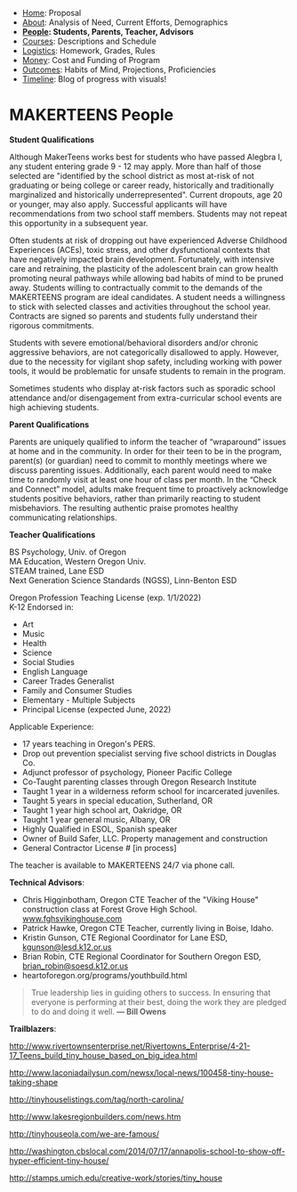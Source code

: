  - [Home](index.html): Proposal
 - [About](about.html): Analysis of Need, Current Efforts, Demographics
 - **[People](people.html): Students, Parents, Teacher, Advisors**
 - [Courses](courses.html): Descriptions and Schedule
 - [Logistics](logistics.html): Homework, Grades, Rules
 - [Money](money.html): Cost and Funding of Program
 - [Outcomes](outcomes.html): Habits of Mind, Projections, Proficiencies
 - [Timeline](timeline.html): Blog of progress with visuals!

# MAKERTEENS People #

**Student Qualifications**  

Although MakerTeens works best for students who have passed Alegbra I, any student entering grade 9 - 12 may apply. More than half of those selected are "identified by the school district as most at-risk of not graduating or being college or career ready, historically and traditionally marginalized and historically underrepresented". Current dropouts, age 20 or younger, may also apply. Successful applicants will have recommendations from two school staff members. Students may not repeat this opportunity in a subsequent year.

Often students at risk of dropping out have experienced Adverse Childhood Experiences (ACEs), toxic stress, and other dysfunctional contexts that have negatively impacted brain development. Fortunately, with intensive care and retraining, the plasticity of the adolescent brain can grow health promoting neural pathways while allowing bad habits of mind to be pruned away. Students willing to contractually commit to the demands of the MAKERTEENS program are ideal candidates. A student needs a willingness to stick with selected classes and activities throughout the school year. Contracts are signed so parents and students fully understand their rigorous commitments.

Students with severe emotional/behavioral disorders and/or chronic aggressive behaviors, are not categorically disallowed to apply. However, due to the necessity for vigilant shop safety, including working with power tools, it would be problematic for unsafe students to remain in the program.

Sometimes students who display at-risk factors such as sporadic school attendance and/or disengagement from extra-curricular school events are high achieving students.

**Parent Qualifications**  

Parents are uniquely qualified to inform the teacher of “wraparound” issues at home and in the community. In order for their teen to be in the program, parent(s) (or guardian) need to commit to monthly meetings where we discuss parenting issues. Additionally, each parent would need to make time to randomly visit at least one hour of class per month. In the “Check and Connect” model, adults make frequent time to proactively acknowledge students positive behaviors, rather than primarily reacting to student misbehaviors. The resulting authentic praise promotes healthy communicating relationships.

**Teacher Qualifications**  

BS Psychology, Univ. of Oregon  
MA Education, Western Oregon Univ.  
STEAM trained, Lane ESD  
Next Generation Science Standards (NGSS), Linn-Benton ESD  

Oregon Profession Teaching License (exp. 1/1/2022)  
K-12 Endorsed in:

*   Art
*   Music
*   Health
*   Science
*   Social Studies
*   English Language
*   Career Trades Generalist
*   Family and Consumer Studies
*   Elementary - Multiple Subjects
*   Principal License (expected June, 2022)

Applicable Experience:

*   17 years teaching in Oregon's PERS.
*   Drop out prevention specialist serving five school districts in Douglas Co.
*   Adjunct professor of psychology, Pioneer Pacific College
*   Co-Taught parenting classes through Oregon Research Institute
*   Taught 1 year in a wilderness reform school for incarcerated juveniles.
*   Taught 5 years in special education, Sutherland, OR
*   Taught 1 year high school art, Oakridge, OR
*   Taught 1 year general music, Albany, OR
*   Highly Qualified in ESOL, Spanish speaker
*   Owner of Build Safer, LLC. Property management and construction
*   General Contractor License # [in process]

The teacher is available to MAKERTEENS 24/7 via phone call.

**Technical Advisors**:

*   Chris Higginbotham, Oregon CTE Teacher of the "Viking House" construction class at Forest Grove High School. www.fghsvikinghouse.com
*   Patrick Hawke, Oregon CTE Teacher, currently living in Boise, Idaho.
*   Kristin Gunson, CTE Regional Coordinator for Lane ESD, kgunson@lesd.k12.or.us
*   Brian Robin, CTE Regional Coordinator for Southern Oregon ESD, brian_robin@soesd.k12.or.us
*   heartoforegon.org/programs/youthbuild.html

> True leadership lies in guiding others to success. In ensuring that everyone is performing at their best, doing the work they are pledged to do and doing it well. **— Bill Owens**

**Trailblazers**:

http://www.rivertownsenterprise.net/Rivertowns_Enterprise/4-21-17_Teens_build_tiny_house_based_on_big_idea.html

http://www.laconiadailysun.com/newsx/local-news/100458-tiny-house-taking-shape

http://tinyhouselistings.com/tag/north-carolina/

http://www.lakesregionbuilders.com/news.htm

http://tinyhouseola.com/we-are-famous/

http://washington.cbslocal.com/2014/07/17/annapolis-school-to-show-off-hyper-efficient-tiny-house/

http://stamps.umich.edu/creative-work/stories/tiny_house
